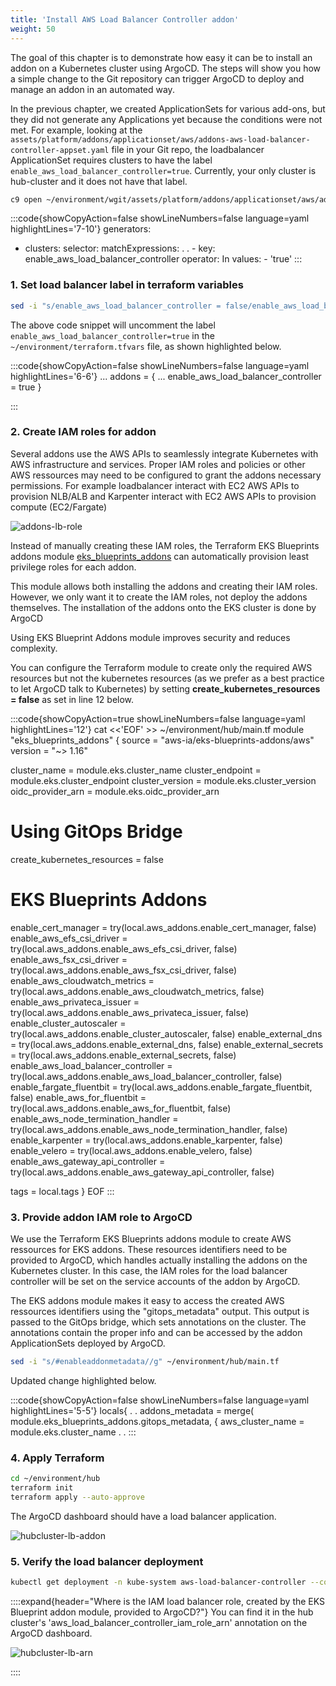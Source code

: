 ```yaml
---
title: 'Install AWS Load Balancer Controller addon'
weight: 50
---
```


The goal of this chapter is to demonstrate how easy it can be to install an addon on a Kubernetes cluster using ArgoCD. The steps will show you how a simple change to the Git repository can trigger ArgoCD to deploy and manage an addon in an automated way.

In the previous chapter, we created ApplicationSets for various add-ons, but they did not generate any Applications yet because the conditions were not met. For example, looking at the `assets/platform/addons/applicationset/aws/addons-aws-load-balancer-controller-appset.yaml` file in your Git repo, the loadbalancer ApplicationSet requires clusters to have the label `enable_aws_load_balancer_controller=true`. Currently, your only cluster is hub-cluster and it does not have that label.

```bash
c9 open ~/environment/wgit/assets/platform/addons/applicationset/aws/addons-aws-load-balancer-controller-appset.yaml
```

:::code{showCopyAction=false showLineNumbers=false language=yaml highlightLines='7-10'}
generators:
  - clusters:
      selector:
        matchExpressions:
          .
          .
          - key: enable_aws_load_balancer_controller
            operator: In
            values:
              - 'true'
:::

### 1. Set load balancer label in terraform variables

```bash
sed -i "s/enable_aws_load_balancer_controller = false/enable_aws_load_balancer_controller = true/g" ~/environment/terraform.tfvars
```
The above code snippet will uncomment the label `enable_aws_load_balancer_controller=true` in the `~/environment/terraform.tfvars` file, as shown highlighted below.

:::code{showCopyAction=false showLineNumbers=false language=yaml highlightLines='6-6'}
...
addons = {
    ...
    enable_aws_load_balancer_controller = true
}
    
:::

### 2. Create IAM roles for addon

Several addons use the AWS APIs to seamlessly integrate Kubernetes with AWS infrastructure and services. Proper IAM roles and policies or other AWS ressources may need to be configured to grant the addons necessary permissions.
For example loadbalancer interact with EC2 AWS APIs to provision NLB/ALB and Karpenter interact with EC2 AWS APIs to provision compute (EC2/Fargate)

![addons-lb-role](/static/images/addon-lb-role.png)


Instead of manually creating these IAM roles, the Terraform EKS Blueprints addons module [eks_blueprints_addons](https://registry.terraform.io/modules/aws-ia/eks-blueprints-addons/aws/latest) can automatically provision least privilege roles for each addon. 

This module allows both installing the addons and creating their IAM roles. However, we only want it to create the IAM roles, not deploy the addons themselves. The installation of the addons onto the EKS cluster is done by ArgoCD

Using EKS Blueprint Addons module improves security and reduces complexity.

You can configure the Terraform module to create only the required AWS resources but not the kubernetes resources (as we prefer as a best practice to let ArgoCD talk to Kubernetes) by setting **create_kubernetes_resources = false** as set in line 12 below.


:::code{showCopyAction=true showLineNumbers=false language=yaml highlightLines='12'}
cat <<'EOF' >> ~/environment/hub/main.tf
module "eks_blueprints_addons" {
  source  = "aws-ia/eks-blueprints-addons/aws"
  version = "~> 1.16"

  cluster_name      = module.eks.cluster_name
  cluster_endpoint  = module.eks.cluster_endpoint
  cluster_version   = module.eks.cluster_version
  oidc_provider_arn = module.eks.oidc_provider_arn

  # Using GitOps Bridge
  create_kubernetes_resources = false

  # EKS Blueprints Addons
  enable_cert_manager                 = try(local.aws_addons.enable_cert_manager, false)
  enable_aws_efs_csi_driver           = try(local.aws_addons.enable_aws_efs_csi_driver, false)
  enable_aws_fsx_csi_driver           = try(local.aws_addons.enable_aws_fsx_csi_driver, false)
  enable_aws_cloudwatch_metrics       = try(local.aws_addons.enable_aws_cloudwatch_metrics, false)
  enable_aws_privateca_issuer         = try(local.aws_addons.enable_aws_privateca_issuer, false)
  enable_cluster_autoscaler           = try(local.aws_addons.enable_cluster_autoscaler, false)
  enable_external_dns                 = try(local.aws_addons.enable_external_dns, false)
  enable_external_secrets             = try(local.aws_addons.enable_external_secrets, false)
  enable_aws_load_balancer_controller = try(local.aws_addons.enable_aws_load_balancer_controller, false)
  enable_fargate_fluentbit            = try(local.aws_addons.enable_fargate_fluentbit, false)
  enable_aws_for_fluentbit            = try(local.aws_addons.enable_aws_for_fluentbit, false)
  enable_aws_node_termination_handler = try(local.aws_addons.enable_aws_node_termination_handler, false)
  enable_karpenter                    = try(local.aws_addons.enable_karpenter, false)
  enable_velero                       = try(local.aws_addons.enable_velero, false)
  enable_aws_gateway_api_controller   = try(local.aws_addons.enable_aws_gateway_api_controller, false)

  tags = local.tags
}
EOF
:::


### 3. Provide addon IAM role to ArgoCD


We use the Terraform EKS Blueprints addons module to create AWS ressources for EKS addons. These resources identifiers need to be provided to ArgoCD, which handles actually installing the addons on the Kubernetes cluster. In this case, the IAM roles for the load balancer controller will be set on the service accounts of the addon by ArgoCD. 

The EKS addons module makes it easy to access the created AWS ressources identifiers using the "gitops_metadata" output. This output is passed to the GitOps bridge, which sets annotations on the cluster. The annotations contain the proper info and can be accessed by the addon ApplicationSets deployed by ArgoCD.

```bash
sed -i "s/#enableaddonmetadata//g" ~/environment/hub/main.tf
```
Updated change highlighted below.

:::code{showCopyAction=false showLineNumbers=false language=yaml highlightLines='5-5'}
locals{
  .
  .
  addons_metadata = merge(
     module.eks_blueprints_addons.gitops_metadata,
    {
      aws_cluster_name = module.eks.cluster_name
  .
  .
:::

### 4. Apply Terraform

```bash
cd ~/environment/hub
terraform init
terraform apply --auto-approve
```

The ArgoCD dashboard should have a load balancer application.

![hubcluster-lb-addon](/static/images/hubcluster-lb-addon.png)

### 5. Verify the load balancer deployment

```bash
kubectl get deployment -n kube-system aws-load-balancer-controller --context hub
```
::::expand{header="Where is the IAM load balancer role, created by the EKS Blueprint addon module, provided to ArgoCD?"}
You can find it in the hub cluster's 'aws_load_balancer_controller_iam_role_arn' annotation on the ArgoCD dashboard.

![hubcluster-lb-arn](/static/images/lb-arn.png)

::::
